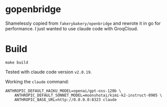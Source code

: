 # gopenbridge

Shamelessly copied from `fakerybakery/openbridge` and rewrote it in go for performance. I just wanted to use claude code with GroqCloud.

# Build

```
make build
```

Tested with claude code version `v2.0.19`.

Working the `claude` command:
```
ANTHROPIC_DEFAULT_HAIKU_MODEL=openai/gpt-oss-120b \
    ANTHROPIC_DEFAULT_SONNET_MODEL=moonshotai/kimi-k2-instruct-0905 \
    ANTHROPIC_BASE_URL=http://0.0.0.0:8323 claude
```
